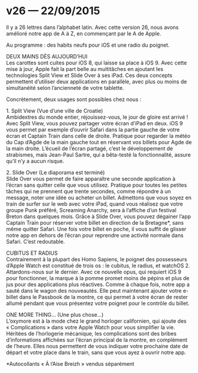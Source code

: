 # v26 — 22/09/2015

Il y a 26 lettres dans l’alphabet latin. Avec cette version 26, nous avons amélioré notre app de A à Z, en commençant par le A de Apple.

Au programme&nbsp;: des habits neufs pour iOS et une radio du poignet.

DEUX MAINS DÈS AUJOURD’HUI<br />
Les carottes sont cuites pour iOS 8, qui laisse sa place à iOS 9. Avec cette mise à jour, Apple fait la part belle au multitâches en ajoutant les technologies Split View et Slide Over à ses iPad. Ces deux concepts permettent d’utiliser deux applications en parallèle, avec plus ou moins de simultanéité selon l’ancienneté de votre tablette.

Concrètement, deux usages sont possibles chez nous&nbsp;:

1.&nbsp;Split View (Vue d’une ville de Croatie)<br />
Ambidextres du monde entier, réjouissez-vous, le jour de gloire est arrivé&nbsp;! Avec Split View, vous pouvez partager votre écran d’iPad en deux. iOS 9 vous permet par exemple d’ouvrir Safari dans la partie gauche de votre écran et Captain Train dans celle de droite. Pratique pour regarder la météo du Cap d’Agde de la main gauche tout en réservant vos billets pour Agde de la main droite. L’écueil de l’écran partagé, c’est le développement de strabismes, mais Jean-Paul Sartre, qui a bêta-testé la fonctionnalité, assure qu’il n’y a aucun risque.

2.&nbsp;Slide Over (Le diaporama est terminé)<br />
Slide Over vous permet de faire apparaître une seconde application à l’écran sans quitter celle que vous utilisez. Pratique pour toutes les petites tâches qui ne prennent que trente secondes, comme répondre à un message, noter une idée ou acheter un billet. Admettons que vous soyez en train de surfer sur le web avec votre iPad, quand vous réalisez que votre groupe Punk préféré, Screaming Anarchy, sera à l’affiche d’un festival Breton dans quelques mois. Grâce à Slide Over, vous pouvez dégainer l’app Captain Train pour réserver votre billet en direction de la Bretagne&ast;, sans même quitter Safari. Une fois votre billet en poche, il vous suffit de glisser notre app en dehors de l’écran pour reprendre une activité normale dans Safari. C’est redoutable.

CUBITUS ET RADIUS<br />
Contrairement à la plupart des Homo Sapiens, le poignet des possesseurs d’Apple Watch est constitué de trois os&nbsp;: le cubitus, le radius, et watchOS 2. Attardons-nous sur le dernier. Avec ce nouvelle opus, qui requiert iOS 9 pour fonctionner, la marque à la pomme promet moins de pépins et plus de jus pour des applications plus réactives. Comme à chaque fois, notre app a sauté dans le wagon des nouveautés. Elle peut maintenant ajouter votre e-billet dans le Passbook de la montre, ce qui permet à votre écran de rester allumé pendant que vous présentez votre poignet pour le contrôle du billet.

ONE MORE THING… (Une plus chose…)<br />
L’oxymore est à la mode chez le grand horloger californien, qui ajoute des «&nbsp;Complications&nbsp;» dans votre Apple Watch pour vous simplifier la vie. Héritées de l’horlogerie mécanique, les complications sont des bribes d’informations affichées sur l’écran principal de la montre, en complément de l’heure. Elles nous permettent de vous indiquer votre prochaine date de départ et votre place dans le train, sans que vous ayez à ouvrir notre app.

&ast;Autocollants «&nbsp;À l’Aise Breizh&nbsp;» vendus séparément
